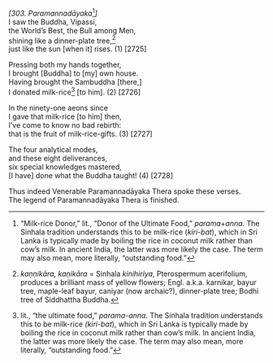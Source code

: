 *\[303. Paramannadāyaka*[^1]*\]*  
I saw the Buddha, Vipassi,  
the World’s Best, the Bull among Men,  
shining like a dinner-plate tree,[^2]  
just like the sun \[when it\] rises. (1) \[2725\]

Pressing both my hands together,  
I brought \[Buddha\] to \[my\] own house.  
Having brought the Sambuddha \[there,\]  
I donated milk-rice[^3] \[to him\]. (2) \[2726\]

In the ninety-one aeons since  
I gave that milk-rice \[to him\] then,  
I’ve come to know no bad rebirth:  
that is the fruit of milk-rice-gifts. (3) \[2727\]

The four analytical modes,  
and these eight deliverances,  
six special knowledges mastered,  
\[I have\] done what the Buddha taught! (4) \[2728\]

Thus indeed Venerable Paramannadāyaka Thera spoke these verses.  
The legend of Paramannadāyaka Thera is finished.

[^1]: “Milk-rice Donor,” lit., “Donor of the Ultimate Food,”
    *parama*+*anna*. The Sinhala tradition understands this to be
    milk-rice (*kiri-bat*), which in Sri Lanka is typically made by
    boiling the rice in coconut milk rather than cow’s milk. In ancient
    India, the latter was more likely the case. The term may also mean,
    more literally, “outstanding food.”

[^2]: *kaṇṇikāra, kaṇikāra* = Sinhala *kinihiriya*, Pterospermum
    acerifolium, produces a brilliant mass of yellow flowers; Engl.
    a.k.a. karnikar, bayur tree, maple-leaf bayur, caniyar (now
    archaic?), dinner-plate tree; Bodhi tree of Siddhattha Buddha.

[^3]: lit., “the ultimate food,” *parama-anna*. The Sinhala tradition
    understands this to be milk-rice *(kiri-bat*), which in Sri Lanka is
    typically made by boiling the rice in coconut milk rather than cow’s
    milk. In ancient India, the latter was more likely the case. The
    term may also mean, more literally, “outstanding food.”

